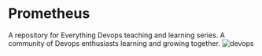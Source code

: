 # Prometheus
A repository for Everything Devops teaching and learning series. 
A community of Devops enthusiasts learning and growing together.
![devops](https://media.giphy.com/media/3Xw8jY3zbFRtFd6eK8/giphy.gif)

